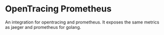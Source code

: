 # OpenTracing Prometheus

An integration for opentracing and prometheus.
It exposes the same metrics as jaeger and prometheus for golang.

